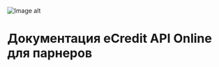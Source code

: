![Image alt](https://github.com/templton/ecredit_api_online/raw/master/ecredit.png)
# Документация eCredit API Online для парнеров

